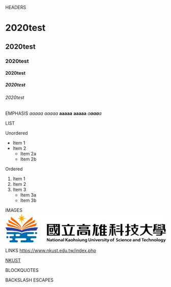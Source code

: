 HEADERS
# 2020test 
## 2020test
### 2020test
#### 2020test
##### 2020test
###### 2020test


EMPHASIS
*aaaaa*
_aaaaa_ 
**aaaaa**
__aaaaa__ 
*a**aaa**a* 

LIST

Unordered
* Item 1
* Item 2
  * Item 2a
  * Item 2b
  
Ordered
1. Item 1
2. Item 2
3. Item 3
   * Item 3a
   * Item 3b

IMAGES
![](182513897.png "高科大")

LINKS
<https://www.nkust.edu.tw/index.php>

[NKUST](https://www.nkust.edu.tw/index.php)


BLOCKQUOTES

BACKSLASH ESCAPES
